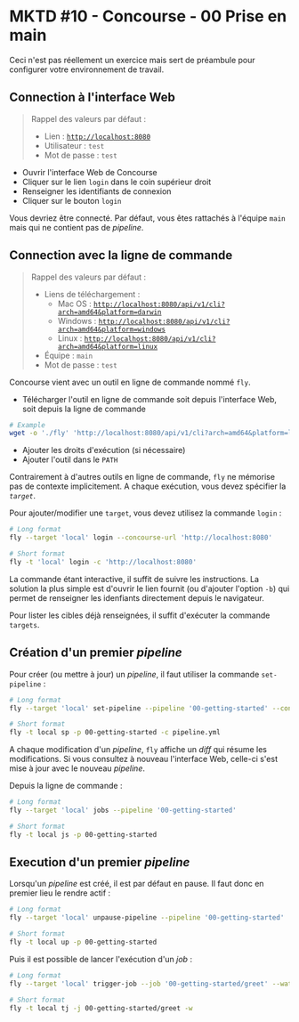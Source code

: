 MKTD #10 - Concourse - 00 Prise en main
===

Ceci n'est pas réellement un exercice mais sert de préambule pour configurer votre environnement de travail.

## Connection à l'interface Web

> Rappel des valeurs par défaut :
>
> * Lien : [`http://localhost:8080`](http://localhost:8080)
> * Utilisateur : `test`
> * Mot de passe : `test`

* Ouvrir l'interface Web de Concourse
* Cliquer sur le lien `login` dans le coin supérieur droit
* Renseigner les identifiants de connexion
* Cliquer sur le bouton `login`

Vous devriez être connecté. Par défaut, vous êtes rattachés à l'équipe `main` mais qui ne contient pas de _pipeline_.

## Connection avec la ligne de commande

> Rappel des valeurs par défaut :
>
> * Liens de téléchargement :
>     * Mac OS : [`http://localhost:8080/api/v1/cli?arch=amd64&platform=darwin`](http://localhost:8080/api/v1/cli?arch=amd64&platform=darwin)
>     * Windows : [`http://localhost:8080/api/v1/cli?arch=amd64&platform=windows`](http://localhost:8080/api/v1/cli?arch=amd64&platform=windows)
>     * Linux : [`http://localhost:8080/api/v1/cli?arch=amd64&platform=linux`](http://localhost:8080/api/v1/cli?arch=amd64&platform=linux)
> * Équipe : `main`
> * Mot de passe : `test`

Concourse vient avec un outil en ligne de commande nommé `fly`.

* Télécharger l'outil en ligne de commande soit depuis l'interface Web, soit depuis la ligne de commande
```bash
# Example
wget -o './fly' 'http://localhost:8080/api/v1/cli?arch=amd64&platform=linux'
```
* Ajouter les droits d'exécution (si nécessaire)
* Ajouter l'outil dans le `PATH`

Contrairement à d'autres outils en ligne de commande, `fly` ne mémorise pas de contexte implicitement. A chaque exécution, vous devez spécifier la _`target`_.

Pour ajouter/modifier une `target`, vous devez utilisez la commande `login` :

```bash
# Long format
fly --target 'local' login --concourse-url 'http://localhost:8080'

# Short format
fly -t 'local' login -c 'http://localhost:8080'
```

La commande étant interactive, il suffit de suivre les instructions. La solution la plus simple est d'ouvrir le lien fournit (ou d'ajouter l'option `-b`) qui permet de renseigner les idenfiants directement depuis le navigateur.

Pour lister les cibles déjà renseignées, il suffit d'exécuter la commande `targets`.

## Création d'un premier _pipeline_

Pour créer (ou mettre à jour) un _pipeline_, il faut utiliser la commande `set-pipeline` :

```bash
# Long format
fly --target 'local' set-pipeline --pipeline '00-getting-started' --config 'pipeline.yml'

# Short format
fly -t local sp -p 00-getting-started -c pipeline.yml
```

A chaque modification d'un _pipeline_, `fly` affiche un _diff_ qui résume les modifications. Si vous consultez à nouveau l'interface Web, celle-ci s'est mise à jour avec le nouveau _pipeline_.

Depuis la ligne de commande :

```bash
# Long format
fly --target 'local' jobs --pipeline '00-getting-started'

# Short format
fly -t local js -p 00-getting-started
```

## Execution d'un premier _pipeline_

Lorsqu'un _pipeline_ est créé, il est par défaut en pause. Il faut donc en premier lieu le rendre actif :

```bash
# Long format
fly --target 'local' unpause-pipeline --pipeline '00-getting-started'

# Short format
fly -t local up -p 00-getting-started
```

Puis il est possible de lancer l'exécution d'un _job_ :

```bash
# Long format
fly --target 'local' trigger-job --job '00-getting-started/greet' --watch

# Short format
fly -t local tj -j 00-getting-started/greet -w
```

